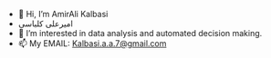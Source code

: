 <meta name="google-site-verification" content="PCwZwtNo_G1oA2P9CX-YEGgMNPVT2ouN77KXKd0MX9g" />

- 👋 Hi, I’m AmirAli Kalbasi
- امیرعلی کلباسی
- 👀 I’m interested in data analysis and automated decision making.
- 📫 My EMAIL: Kalbasi.a.a.7@gmail.com

<!---
AmirAli-Kalbasi/AmirAli-Kalbasi is a ✨ special ✨ repository because its `README.md` (this file) appears on your GitHub profile.
You can click the Preview link to take a look at your changes.
--->
